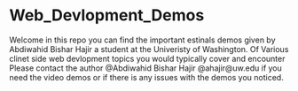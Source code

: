 # Web_Devlopment_Demos
<p> Welcome in this repo you can find the important estinals demos given by 
Abdiwahid Bishar Hajir a student at the Univeristy of Washington. Of
Various clinet side web devlopment topics you would typically cover and encounter
Please contact the author @Abdiwahid Bishar Hajir @ahajir@uw.edu if you need the video demos
or if there is any issues with the demos you noticed. </p>
